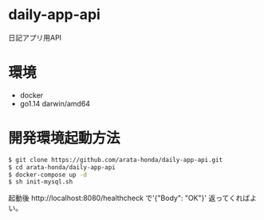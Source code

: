 # daily-app-api
日記アプリ用API

# 環境

- docker
- go1.14 darwin/amd64  

# 開発環境起動方法

```bash
$ git clone https://github.com/arata-honda/daily-app-api.git
$ cd arata-honda/daily-app-api
$ docker-compose up -d
$ sh init-mysql.sh
```

起動後 http://localhost:8080/healthcheck で'{"Body": "OK"}' 返ってくればよい。
